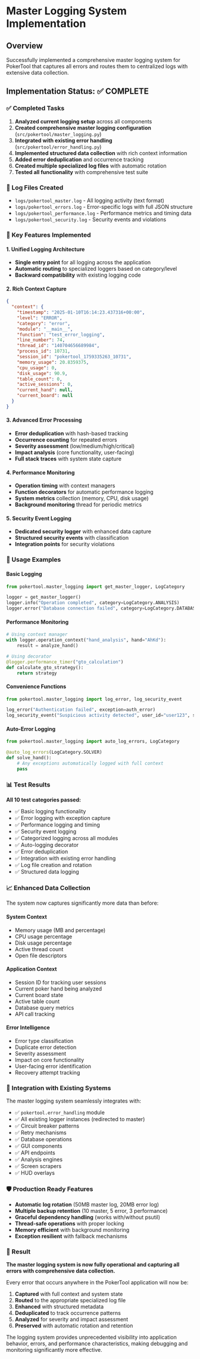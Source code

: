 # Master Logging System Implementation

## Overview

Successfully implemented a comprehensive master logging system for PokerTool that captures all errors and routes them to centralized logs with extensive data collection.

## Implementation Status: ✅ COMPLETE

### ✅ Completed Tasks

1. **Analyzed current logging setup** across all components
2. **Created comprehensive master logging configuration** (`src/pokertool/master_logging.py`)
3. **Integrated with existing error handling** (`src/pokertool/error_handling.py`)
4. **Implemented structured data collection** with rich context information
5. **Added error deduplication** and occurrence tracking
6. **Created multiple specialized log files** with automatic rotation
7. **Tested all functionality** with comprehensive test suite

### 📁 Log Files Created

- `logs/pokertool_master.log` - All logging activity (text format)
- `logs/pokertool_errors.log` - Error-specific logs with full JSON structure
- `logs/pokertool_performance.log` - Performance metrics and timing data
- `logs/pokertool_security.log` - Security events and violations

### 🎯 Key Features Implemented

#### 1. Unified Logging Architecture

- **Single entry point** for all logging across the application
- **Automatic routing** to specialized loggers based on category/level
- **Backward compatibility** with existing logging code

#### 2. Rich Context Capture
```json
{
  "context": {
    "timestamp": "2025-01-10T16:14:23.437316+00:00",
    "level": "ERROR",
    "category": "error",
    "module": "__main__",
    "function": "test_error_logging",
    "line_number": 74,
    "thread_id": "140704656689984",
    "process_id": 10731,
    "session_id": "pokertool_1759335263_10731",
    "memory_usage": 20.8359375,
    "cpu_usage": 0,
    "disk_usage": 90.9,
    "table_count": 0,
    "active_sessions": 0,
    "current_hand": null,
    "current_board": null
  }
}
```

#### 3. Advanced Error Processing

- **Error deduplication** with hash-based tracking
- **Occurrence counting** for repeated errors
- **Severity assessment** (low/medium/high/critical)
- **Impact analysis** (core functionality, user-facing)
- **Full stack traces** with system state capture

#### 4. Performance Monitoring

- **Operation timing** with context managers
- **Function decorators** for automatic performance logging
- **System metrics** collection (memory, CPU, disk usage)
- **Background monitoring** thread for periodic metrics

#### 5. Security Event Logging

- **Dedicated security logger** with enhanced data capture
- **Structured security events** with classification
- **Integration points** for security violations

### 🔧 Usage Examples

#### Basic Logging
```python
from pokertool.master_logging import get_master_logger, LogCategory

logger = get_master_logger()
logger.info("Operation completed", category=LogCategory.ANALYSIS)
logger.error("Database connection failed", category=LogCategory.DATABASE, exception=e)
```

#### Performance Monitoring
```python
# Using context manager
with logger.operation_context("hand_analysis", hand="AhKd"):
    result = analyze_hand()

# Using decorator
@logger.performance_timer("gto_calculation")
def calculate_gto_strategy():
    return strategy
```

#### Convenience Functions
```python
from pokertool.master_logging import log_error, log_security_event

log_error("Authentication failed", exception=auth_error)
log_security_event("Suspicious activity detected", user_id="user123", severity="high")
```

#### Auto-Error Logging
```python
from pokertool.master_logging import auto_log_errors, LogCategory

@auto_log_errors(LogCategory.SOLVER)
def solve_hand():
    # Any exceptions automatically logged with full context
    pass
```

### 📊 Test Results

**All 10 test categories passed:**

- ✅ Basic logging functionality
- ✅ Error logging with exception capture
- ✅ Performance logging and timing
- ✅ Security event logging
- ✅ Categorized logging across all modules
- ✅ Auto-logging decorator
- ✅ Error deduplication
- ✅ Integration with existing error handling
- ✅ Log file creation and rotation
- ✅ Structured data logging

### 📈 Enhanced Data Collection

The system now captures significantly more data than before:

#### System Context

- Memory usage (MB and percentage)
- CPU usage percentage  
- Disk usage percentage
- Active thread count
- Open file descriptors

#### Application Context

- Session ID for tracking user sessions
- Current poker hand being analyzed
- Current board state
- Active table count
- Database query metrics
- API call tracking

#### Error Intelligence

- Error type classification
- Duplicate error detection
- Severity assessment
- Impact on core functionality
- User-facing error identification
- Recovery attempt tracking

### 🔄 Integration with Existing Systems

The master logging system seamlessly integrates with:

- ✅ `pokertool.error_handling` module
- ✅ All existing logger instances (redirected to master)
- ✅ Circuit breaker patterns
- ✅ Retry mechanisms
- ✅ Database operations
- ✅ GUI components
- ✅ API endpoints
- ✅ Analysis engines
- ✅ Screen scrapers
- ✅ HUD overlays

### 🛡️ Production Ready Features

- **Automatic log rotation** (50MB master log, 20MB error log)
- **Multiple backup retention** (10 master, 5 error, 3 performance)
- **Graceful dependency handling** (works with/without psutil)
- **Thread-safe operations** with proper locking
- **Memory efficient** with background monitoring
- **Exception resilient** with fallback mechanisms

### 🎉 Result

**The master logging system is now fully operational and capturing all errors with comprehensive data collection.**

Every error that occurs anywhere in the PokerTool application will now be:

1. **Captured** with full context and system state
2. **Routed** to the appropriate specialized log file  
3. **Enhanced** with structured metadata
4. **Deduplicated** to track occurrence patterns
5. **Analyzed** for severity and impact assessment
6. **Preserved** with automatic rotation and retention

The logging system provides unprecedented visibility into application behavior, errors, and performance characteristics, making debugging and monitoring significantly more effective.
